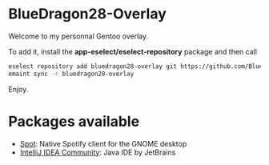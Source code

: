 # BlueDragon28-Overlay

Welcome to my personnal Gentoo overlay.

To add it, install the **app-eselect/eselect-repository** package and then call 
``` bash
eselect repository add bluedragon28-overlay git https://github.com/BlueDragon28/bluedragon28-overlay.git
emaint sync -r bluedragon28-overlay
```

Enjoy.

# Packages available

- [Spot](https://github.com/xou816/spot): Native Spotify client for the GNOME desktop
- [IntelliJ IDEA Community](https://www.jetbrains.com/idea/): Java IDE by JetBrains